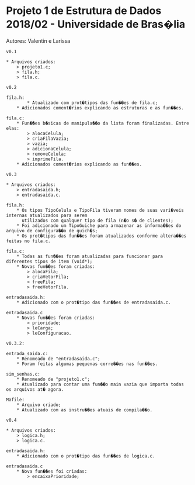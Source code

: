 # Projeto 1 de Estrutura de Dados 2018/02 - Universidade de Bras�lia
Autores: Valentin e Larissa

	v0.1
	
	* Arquivos criados:
		> projeto1.c;
		> fila.h;
		> fila.c.
	
	v0.2
	
	fila.h:
        	* Atualizado com prot�tipos das fun��es de fila.c;
		* Adicionados coment�rios explicando as estruturas e as fun��es.

	fila.c:
		* Fun��es b�sicas de manipula��o da lista foram finalizadas. Entre elas:
			> alocaCelula;
			> criaFilaVazia;
			> vazia;
			> adicionaCelula;
			> removeCelula;
			> imprimeFila.
		* Adicionados coment�rios explicando as fun��es.

	v0.3

	* Arquivos criados:
		> entradasaida.h;
		> entradasaida.c.

	fila.h:
		* Os tipos TipoCelula e TipoFila tiveram nomes de suas vari�veis internas atualizados para serem 
		  utilizados com qualquer tipo de fila (n�o s� de clientes);
		* Foi adicionado um TipoGuiche para armazenar as informa��es do arquivo de configura��o de guich�s;
		* Os prot�tipos das fun��es foram atualizados conforme altera��es feitas no fila.c.

	fila.c:
		* Todas as fun��es foram atualizadas para funcionar para diferentes tipos de item (void*);
		* Novas fun��es foram criadas:
			> alocaFila;
			> criaVetorFila;
			> freeFila;
			> freeVetorFila.

	entradasaida.h:
		* Adicionado com o prot�tipo das fun��es de entradasaida.c.

	entradasaida.c
		* Novas fun��es foram criadas:
			> prioridade;
			> leCarga;
			> leConfiguracao.

	v0.3.2:

	entrada_saida.c:
		* Renomeado de "entradasaida.c";
		* Foram feitas algumas pequenas corre��es nas fun��es.

	sim_senhas.c:
		* Renomeado de "projeto1.c";
		* Atualizado para contar uma fun��o main vazia que importa todas os arquivos at� agora.

	Mafile:
		* Arquivo criado;
		* Atualizado com as instru��es atuais de compila��o.			

	v0.4

	* Arquivos criados:
		> logica.h;
		> logica.c.

	entradasaida.h:
		* Adicionado com o prot�tipo das fun��es de logica.c.

	entradasaida.c
		* Nova fun��es foi criadas:
			> encaixaPrioridade;